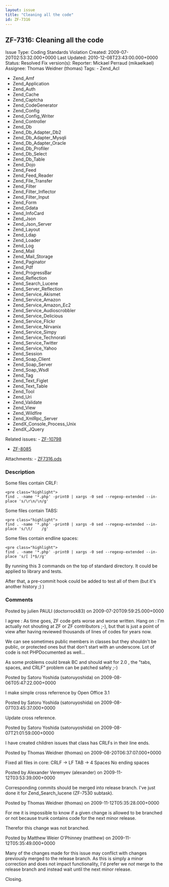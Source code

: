 ```yaml
---
layout: issue
title: "Cleaning all the code"
id: ZF-7316
---
```


ZF-7316: Cleaning all the code
------------------------------

 Issue Type: Coding Standards Violation Created: 2009-07-20T02:53:32.000+0000 Last Updated: 2010-12-08T23:43:00.000+0000 Status: Resolved Fix version(s): 
 Reporter:  Mickael Perraud (mikaelkael)  Assignee:  Thomas Weidner (thomas)  Tags: - Zend\_Acl
- Zend\_Amf
- Zend\_Application
- Zend\_Auth
- Zend\_Cache
- Zend\_Captcha
- Zend\_CodeGenerator
- Zend\_Config
- Zend\_Config\_Writer
- Zend\_Controller
- Zend\_Db
- Zend\_Db\_Adapter\_Db2
- Zend\_Db\_Adapter\_Mysqli
- Zend\_Db\_Adapter\_Oracle
- Zend\_Db\_Profiler
- Zend\_Db\_Select
- Zend\_Db\_Table
- Zend\_Dojo
- Zend\_Feed
- Zend\_Feed\_Reader
- Zend\_File\_Transfer
- Zend\_Filter
- Zend\_Filter\_Inflector
- Zend\_Filter\_Input
- Zend\_Form
- Zend\_Gdata
- Zend\_InfoCard
- Zend\_Json
- Zend\_Json\_Server
- Zend\_Layout
- Zend\_Ldap
- Zend\_Loader
- Zend\_Log
- Zend\_Mail
- Zend\_Mail\_Storage
- Zend\_Paginator
- Zend\_Pdf
- Zend\_ProgressBar
- Zend\_Reflection
- Zend\_Search\_Lucene
- Zend\_Server\_Reflection
- Zend\_Service\_Akismet
- Zend\_Service\_Amazon
- Zend\_Service\_Amazon\_Ec2
- Zend\_Service\_Audioscrobbler
- Zend\_Service\_Delicious
- Zend\_Service\_Flickr
- Zend\_Service\_Nirvanix
- Zend\_Service\_Simpy
- Zend\_Service\_Technorati
- Zend\_Service\_Twitter
- Zend\_Service\_Yahoo
- Zend\_Session
- Zend\_Soap\_Client
- Zend\_Soap\_Server
- Zend\_Soap\_Wsdl
- Zend\_Tag
- Zend\_Text\_Figlet
- Zend\_Text\_Table
- Zend\_Tool
- Zend\_Uri
- Zend\_Validate
- Zend\_View
- Zend\_Wildfire
- Zend\_XmlRpc\_Server
- ZendX\_Console\_Process\_Unix
- ZendX\_JQuery
 
 Related issues: - [ZF-10798](/issues/browse/ZF-10798)
- [ZF-8085](/issues/browse/ZF-8085)
 
 Attachments: - [ZF7316.ods](/issues/secure/attachment/12132/ZF7316.ods)
 
### Description

Some files contain CRLF:

 
    <pre class="highlight">
    find . -name '*.php' -print0 | xargs -0 sed --regexp-extended --in-place 's/\r\n/\n/g'


Some files contain TABS:

 
    <pre class="highlight">
    find . -name '*.php' -print0 | xargs -0 sed --regexp-extended --in-place 's/\t/    /g'


Some files contain endline spaces:

 
    <pre class="highlight">
    find . -name '*.php' -print0 | xargs -0 sed --regexp-extended --in-place 's/[ ]*$//g'


By running this 3 commands on the top of standard directory. It could be applied to library and tests.

After that, a pre-commit hook could be added to test all of them (but it's another history ;) )

 

 

### Comments

Posted by julien PAULI (doctorrock83) on 2009-07-20T09:59:25.000+0000

I agree : As time goes, ZF code gets worse and worse written. Hang on : I'm actually not shouting at ZF or ZF contributors ;-), but that is just a point of view after having reviewed thousands of lines of codes for years now.

We can see sometimes public members in classes but they shouldn't be public, or protected ones but that don't start with an underscore. Lot of code is not PHPDocumented as well...

As some problems could break BC and should wait for 2.0 , the "tabs, spaces, and CRLF" problem can be patched safely ;-)

 

 

Posted by Satoru Yoshida (satoruyoshida) on 2009-08-06T05:47:22.000+0000

I make simple cross referrence by Open Office 3.1

 

 

Posted by Satoru Yoshida (satoruyoshida) on 2009-08-07T03:45:37.000+0000

Update cross reference.

 

 

Posted by Satoru Yoshida (satoruyoshida) on 2009-08-07T21:01:59.000+0000

I have created children issues that class has CRLFs in their line ends.

 

 

Posted by Thomas Weidner (thomas) on 2009-08-20T06:37:07.000+0000

Fixed all files in core: CRLF -> LF TAB -> 4 Spaces No ending spaces

 

 

Posted by Alexander Veremyev (alexander) on 2009-11-12T03:53:39.000+0000

Corresponding commits should be merged into release branch. I've just done it for Zend\_Search\_lucene (ZF-7530 subtask).

 

 

Posted by Thomas Weidner (thomas) on 2009-11-12T05:35:28.000+0000

For me it is impossible to know if a given change is allowed to be branched or not because trunk contains code for the next minor release.

Therefor this change was not branched.

 

 

Posted by Matthew Weier O'Phinney (matthew) on 2009-11-12T05:35:49.000+0000

Many of the changes made for this issue may conflict with changes previously merged to the release branch. As this is simply a minor correction and does not impact functionality, I'd prefer we _not_ merge to the release branch and instead wait until the next minor release.

Closing.

 

 